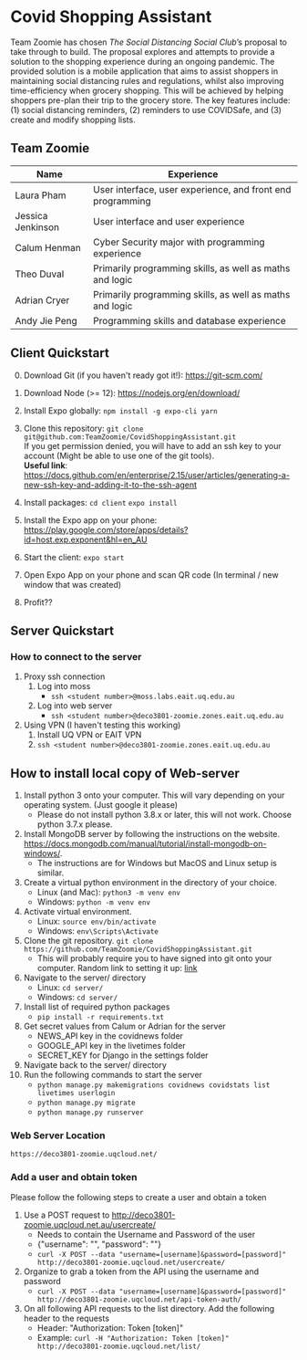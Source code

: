 # Covid Shopping Assistant
Team Zoomie has chosen *The Social Distancing Social Club*’s proposal to take through to build. The proposal explores and attempts to provide a solution to  the shopping experience during an ongoing pandemic. The provided solution is a mobile application that aims to assist shoppers in maintaining social distancing rules and regulations, whilst also improving time-efficiency when grocery shopping. This will be achieved by helping shoppers pre-plan their trip to the grocery store. The key features include: (1) social distancing reminders, (2) reminders to use COVIDSafe, and (3) create and modify shopping lists.

## Team Zoomie
Name | Experience
------------ | -------------
Laura Pham | User interface, user experience, and front end programming
Jessica Jenkinson | User interface and user experience
Calum Henman | Cyber Security major with programming experience
Theo Duval | Primarily programming skills, as well as maths and logic
Adrian Cryer | Primarily programming skills, as well as maths and logic
Andy Jie Peng | Programming skills and database experience

## Client Quickstart

0. Download Git (if you haven't ready got it!): https://git-scm.com/
1. Download Node (>= 12): https://nodejs.org/en/download/

2. Install Expo globally:
`npm install -g expo-cli yarn`

3. Clone this repository: `git clone git@github.com:TeamZoomie/CovidShoppingAssistant.git`\
If you get permission denied, you will have to add an ssh key to your account (Might be able to use one of the git tools).\
**Useful link**: https://docs.github.com/en/enterprise/2.15/user/articles/generating-a-new-ssh-key-and-adding-it-to-the-ssh-agent 

4. Install packages:
`cd client`
`expo install`

5. Install the Expo app on your phone: https://play.google.com/store/apps/details?id=host.exp.exponent&hl=en_AU
6. Start the client: `expo start`
7. Open Expo App on your phone and scan QR code (In terminal / new window that was created)
8. Profit??

## Server Quickstart
### How to connect to the server  
1. Proxy ssh connection
	1. Log into moss
		- `ssh <student number>@moss.labs.eait.uq.edu.au`
	2. Log into web server
		- `ssh <student number>@deco3801-zoomie.zones.eait.uq.edu.au`
2. Using VPN (I haven't testing this working)
	1. Install UQ VPN or EAIT VPN
	2. `ssh <student number>@deco3801-zoomie.zones.eait.uq.edu.au`
  
## How to install local copy of Web-server  
1. Install python 3 onto your computer. This will vary depending on your operating system. (Just google it please)
	- Please do not install python 3.8.x or later, this will not work. Choose python 3.7.x please.
2. Install MongoDB server by following the instructions on the website. https://docs.mongodb.com/manual/tutorial/install-mongodb-on-windows/.
	- The instructions are for Windows but MacOS and Linux setup is similar.
3. Create a virtual python environment in the directory of your choice. 
	- Linux (and Mac): `python3 -m venv env`
	- Windows: `python -m venv env`
4. Activate virtual environment.
	- Linux: `source env/bin/activate`
	- Windows: `env\Scripts\Activate`
5. Clone the git repository. `git clone https://github.com/TeamZoomie/CovidShoppingAssistant.git`
	- This will probably require you to have signed into git onto your computer. Random link to setting it up: [link](https://git-scm.com/book/en/v2/Customizing-Git-Git-Configuration)
6. Navigate to the server/ directory
	- Linux: `cd server/`
	- Windows: `cd server/`
7. Install list of required python packages
	- `pip install -r requirements.txt`
8. Get secret values from Calum or Adrian for the server
	- NEWS_API key in the covidnews folder
	- GOOGLE_API key in the livetimes folder
	- SECRET_KEY for Django in the settings folder
9. Navigate back to the server/ directory
10. Run the following commands to start the server
	- `python manage.py makemigrations covidnews covidstats list livetimes userlogin`
	- `python manage.py migrate`
	- `python manage.py runserver`

### Web Server Location
`https://deco3801-zoomie.uqcloud.net/`

### Add a user and obtain token
Please follow the following steps to create a user and obtain a token
1. Use a POST request to http://deco3801-zoomie.uqcloud.net.au/usercreate/
	- Needs to contain the Username and Password of the user
	- {"username": "", "password": ""}
	- `curl -X POST --data "username=[username]&password=[password]" http://deco3801-zoomie.uqcloud.net/usercreate/`
2. Organize to grab a token from the API using the username and password
	- `curl -X POST --data "username=[username]&password=[password]" http://deco3801-zoomie.uqcloud.net/api-token-auth/`
3. On all following API requests to the list directory. Add the following header to the requests
	- Header: "Authorization: Token [token]"
	- Example: `curl -H "Authorization: Token [token]" http://deco3801-zoomie.uqcloud.net/list/`
